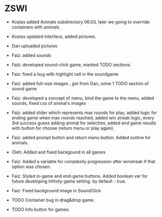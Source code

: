 # ZSWI

+ Kostas added Animals subdirectory 06.03, later we going to override containers with animals.
+ Kostas updated interface, added pictures.
+ Dan uploaded pictures
+ Faiz: added sounds
+ Faiz: developed sound-click game, marked TODO sections.
+ Faiz: fixed a bug with highlight cell in the soundgame
+ Faiz: added full-size images , got from Dan, solve 1 TODO section of sound game 
+ Faiz: developed a concept of menu, bind the game to the menu, added sounds, fixed css of animal's images
+ Faiz: added slider which represents max rounds for play, 
		added logic for ending game when max rounds reached,
		added win streak logic, every 3rd success guess adding animal for selection,
		added end game results with button for choose (return menu or play again).
+ Faiz: added prompt button and return menu button. Added outline for animals.
+ Oleh: Added and fixed backgound in all games
+ Faiz: Added a variable for complexity progression after winstreak if that option was chosen.
+ Faiz: Styled in-game and end-game buttons. Added boolean var for future developing Infinity-game setting. 
		by default - true.
+ Faiz: Fixed background image in SoundClick


+ TODO Container bug in drag&drop game.
+ TODO Info button for games.
